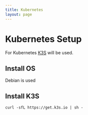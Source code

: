 ```yaml
---
title: Kubernetes 
layout: page
---
```

# Kubernetes Setup
For Kubernetes [K3S](https://k3s.io) will be used.
## Install OS
Debian is used
## Install K3S
	curl -sfL https://get.k3s.io | sh - 
